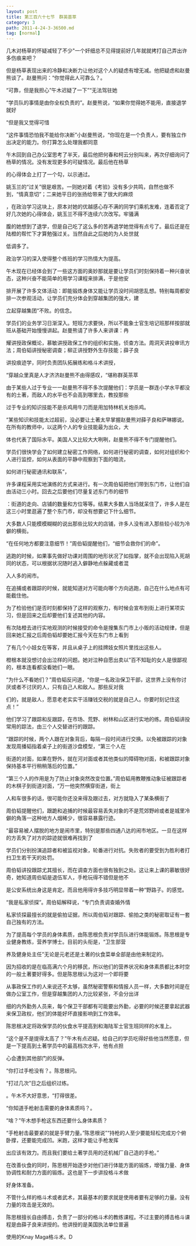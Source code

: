 ```yaml
---
layout: post
title: 第三百六十七节　群英荟萃
category: 3
path: 2011-4-24-3-36500.md
tag: [normal]
---
```


几木对杨草的怀疑减轻了不少"一个奸细总不见得提前好几年就就拷打自己弄出许多伤痕来吧？

但是杨草表现出来的冷静和决断力让他对这个人的疑虑有增无减。他把疑虑和赵曼熊谈了。赵曼熊问：“你觉得此人可靠么？。

“可靠，但是我担心”午木迟疑了一下”“无法驾驻她

“学员队的事情是由你全权负责的”。赵曼熊说，“如果你觉得她不能用，直接退学就好

“但是我又觉得可惜

“这件事情恐怕我不能给你决断”小赵曼熊说，“你现在是一个负责人，要有独立作出决定的能力。你打算怎么处理我都同意

午木回到自己办公室思考了半天，最后他把何春和柯云分别叫来，再次仔细询问了杨草的情况。没有发现更多的可疑情况。最后他在杨草

的心得体会上打了一个勾，以示通过。

姚玉兰的“过关”很是艰苦。一则她对着《考验》没有多少共鸣，自然也做不到，“情真意切”；二来她平日的张扬给带来了很大的麻烦

，在政治学习这块上，原本对她的优越感心存不满的同学们乘机发难，连着否定了好几次她的心得体会，姚玉兰不得不连续六次改写。牢骚满

腹的她想到了退学，但是自己吃了这么多的苦再退学她觉得有点亏了。最后还是在陆橙的帮忙下才算勉强过关。当然自此之后她的为人处世就

低调多了。

政治学习的深入使得整个练班的学习热情大为提高。

午木现在已经体会到了一些这方面的奥妙那就是要让学员们时刻保持着一种兴奋状态，这种兴奋不能简单的用学习课程来排满，于是他安

排开展了许多文体活动：即能锻炼身体又能让学员没时间胡思乱想。特别每周都安排一次参观活动，让学员们充分体会到穿越集团的强大，建

立起穿越集团“不败。的信念。

学员们的业务学习日渐深入。短班力求要快，所以不能象士官生培记班那样按部就班从基础开始慢慢讲起。赵曼熊请了许多人来讲课：冉

耀讲授政保概论，慕敏讲授政保工作的组织和实施，侦查方法。周洞天讲投审讯方法；周伯韬讲授秘密调查；柳正讲授野外生存技能；薛子良

讲投痕迹学，同时负责团队拓展练和格斗术讲授，

“穿越众里真是人才济济赵曼熊不由得感叹，“堪称群英茶萃

由于某些人过于专业一一赵曼熊不得不多次提醒他们：学员是一群连小学水平都没有的土著，而敌人的水平也不会高到哪里去，教投那些

过于专业的知识技能不是杀鸡用牛刀而是用加特林机关炮杀鸡。

“某些知识和技能太过超前，没必要让土著太早掌握赵曼熊对薛子良和萨琳娜说。在所有的教师中，以这两个人的专业技能最为出众，大

体也代表了国际水平。美国人又比较大大咧咧，赵曼熊不得不专门提醒他们。

学员们很快学会了如何建立秘密工作网络，如何进行秘密的调查，如何对组织和个人进行监控，如何从表面的平静中观察到下面的暗流，

如何进行秘密通讯和联系”，

许多课程采用实地演练的方式来进行。有一次周伯韬把他们带到东门市，让他们自由活动三小时。回去之后要他们尽量复述东门市的细节

：街道的走向、店铺的数量和方位等等。结果大多数人当场就呆住了，许多人是在这三小时里逛遍了整个东门市，却没有想要记下什么细节。

大多数人只能模模糊糊的说出那些比较大的店铺，许多人没有进入那些较小较为冷僻的横街。

“在任何地方都要注意细节！”周伯韬提醒他们，“细节会救你们的命”。

逃跑的时候，如果事先做好功课对周围的地形状况了如指掌，就不会出现陷入死胡同的状态，可以根据状况随时逃入僻静地点躲藏或者混

入人多的闹市。

在追捕或者跟踪的时候，就能知道对方可能向哪个方向逃跑，自己在什么地点有可能截住他。

为了检验他们是否时刻都保持了这样的观察力，有时候会宣布到街上进行某项实习，但是回来之后却要他们复述其他的内容。

有次陆橙去进行实地观测的时候接受的命令是搜集东门市上小贩的活动规律，但是回来她汇报之后周伯韬却要她汇报今天在东门市上看到

了有几个小妓女在等客，并且从桌子上的挂牌妓女照片里找出这些人。

橙根本就没想讨会出泣样的问题。她对泣种自愿出卖以”百不知耻的女人是很鄙视的，根本连看都没看她们一眼。

“为什么不看她们？”周伯韬反问道，“你是一名政治保卫干部，这世界上没有你讨厌或者不讨厌的人，只有自己人和敌人。那些反对我

们的，就是敌人，愿意老老实实干活赚钱交税的就是自己人。你要时刻记住这点！”

他们学习了跟踪和反跟踪，在市场、荒野、树林和山区进行实地的练。周伯韬讲投常用的踪法，由三个人交替进行的跟踪。

“跟踪的时候，两个人跟在对象背后，每隔一段时间进行交换。以免被跟踪的对象发现周播韬指着桌子上的街道沙盘模型，“第三个人在

街道的对面，如果在野外，就在河对面或者其他类似的障碍物对面，和被跟踪对象保持基本平行稍稍落后的位置。”

“第三个人的作用是为了防止对象突然改变位置。”周伯韬用教鞭推动象征被跟踪者的木棋子到街道对面，“万一他突然横穿街道，街上

人和车很多的话，很可能你还没来得及跟过去，对方就隐入了某条横街了

周伯韬提醒他们，跟跪和追捕的时候最容易丢失对象的不是荒郊野岭或者是城里冷僻的角落一这种地方人烟稀少，很容易暴露行迹。

“最容易被人摆脱的地方是闹市里，特别是那些四通八达的闹市地区。一旦在这样的方丢失了对方的踪迹就很难再找到了

学员们分别扮演追踪者和被监视对象，轮番进行对抗。失败者的要受到为胜利者打扫卫生若干天的处罚。

周伯韬讲投跟踪尤其擅长，而在调查方面也很有独到之处。这让来上课的慕敏很好奇，她知道周伯韬是退伍军人，手枪玩得不错但是他不

是公安系统出身这是肯定。而且他用得许多技巧明显带着一种“野路子。的感觉。

“我是私家侦探”。周伯韬解释说，“专门负责调查婚外情

私家侦探最擅长的就是偷拍证据，所以周伯韬对跟踪、偷拍之类的秘密取证有一套自己独有的方法。

为了提高每个学员的身体素质，由陈思根负责对学员队进行体能锻炼。陈思根是专业健身教练，营养学博士。目前的头衔是，“卫生部营

养及健身处主任”无论是元老还是土著的伙食菜单全部是由他来制定的。

因为招收的是在临高满六个月的移民，所以他们的营养状况和身体素质都比本时空的一般土著要好得多。但是陈思根认为这对一个即将要

从事政保工作的人来说还不太够，虽然秘密警察和情报人员一样，大多数时间是在做办公室工作，但是穿越集团的人力比较紧张，不会分出详

细的内外勤务人员来，每个保卫干部都有可能要出外勤，必要的时候还要拿起武器来保卫政权，他们的体能好坏直接影响到工作效率。

陈思根决定将政保学员的伙食水平提高到和海陆军士官生班同样的水准上。

“这个是不是提得太高了？”午木有点迟疑。给自己的学员吃得好些他当然愿意，但是一下提高到土著学员中的最高档次水平，他有点担

心会遭到其他部门的反弹。

“你打过手枪没有？。陈思根问。

“打过几次”日之后组织过练。

。午木不大好意思，“打得很差。

“你知道手枪射击需要的身体素质吗？。

“啥？”午木想手枪这东西还要什么身体素质？

“手枪射击最要紧的就是手臂力量。”陈思根说”“持枪的人至少要能轻松完成刃个俯卧撑，还要能完成凹。米跑，这样才能让手枪发挥

出应该有效力。而且我们要给土著学员用的还机械厂自己造的手枪。”

在改善伙食的同时，陈思根开始逐步对他们进行体能方面的锻炼，增强力量、身体协调性和耐力方面的锻炼。这也是下一步讲投格斗术做

好身体准备。

不管什么样的格斗术或者武术，其最基本的要求就是使用者要有足够的力量。没有力量的攻击是无效的。

陈思根擅长自由搏击，负责了一部分的格斗术的教练课程。不过主要的搏击格斗课程是由薛子良来讲授的。他讲授的是美国执法单位普遍

使用的Knay Maga格斗术。D